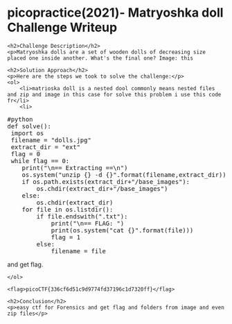 <!DOCTYPE html>
<html>


<body>
    <h1>picopractice(2021)- Matryoshka doll Challenge Writeup</h1>

    <h2>Challenge Description</h2>
    <p>Matryoshka dolls are a set of wooden dolls of decreasing size placed one inside another. What's the final one? Image: this
</p>

    <h2>Solution Approach</h2>
    <p>Here are the steps we took to solve the challenge:</p>
    <ol>
        <li>matrioska doll is a nested dool commonly means nested files and zip and image in this case for solve this problem i use this code fr</li>
        <li>
<pre>
#python
def solve():
 import os
 filename = "dolls.jpg"
 extract_dir = "ext"
 flag = 0
 while flag == 0:
    print("\n== Extracting ==\n")
    os.system("unzip {} -d {}".format(filename,extract_dir))
    if os.path.exists(extract_dir+"/base_images"):
        os.chdir(extract_dir+"/base_images")
    else:
        os.chdir(extract_dir)
    for file in os.listdir():
        if file.endswith(".txt"):
            print("\n== FLAG: ")
            print(os.system("cat {}".format(file)))
            flag = 1
        else:
            filename = file
</pre>
and get flag.
  </li>
               

      
    </ol>

    <flag>picoCTF{336cf6d51c9d9774fd37196c1d7320ff}</flag>

    <h2>Conclusion</h2>
    <p>easy ctf for Forensics and get flag and folders from image and even zip files</p>
</body>
</html>

